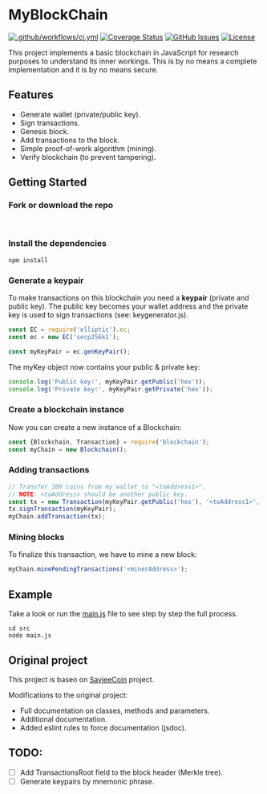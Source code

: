 # MyBlockChain

[![.github/workflows/ci.yml](https://github.com/ehsomma/myblockchain/actions/workflows/ci.yml/badge.svg)](https://github.com/ehsomma/myblockchain/actions/workflows/ci.yml)
[![Coverage Status](https://coveralls.io/repos/github/ehsomma/myblockchain/badge.svg?branch=master)](https://coveralls.io/github/ehsomma/myblockchain?branch=master)
[![GitHub Issues](https://img.shields.io/github/issues/ehsomma/myblockchain)](https://github.com/ehsomma/myblockchain/issues)
[![License](https://img.shields.io/badge/license-MIT-informational)](/LICENSE)

This project implements a basic blockchain in JavaScript for research purposes to understand its inner workings. This is by no means a complete implementation and it is by no means secure.

## Features

* Generate wallet (private/public key).
* Sign transactions.
* Genesis block.
* Add transactions to the block.
* Simple proof-of-work algorithm (mining).
* Verify blockchain (to prevent tampering).

## Getting Started <a name = "getting-started"></a>
### Fork or download the repo
<br>

### Install the dependencies
```
npm install
```

### Generate a keypair

To make transactions on this blockchain you need a **keypair** (private and public key). The public key becomes your wallet address and the private key is used to sign transactions (see: keygenerator.js).

```js
const EC = require('elliptic').ec;
const ec = new EC('secp256k1');

const myKeyPair = ec.genKeyPair();
```

The myKey object now contains your public & private key:

```js
console.log('Public key:', myKeyPair.getPublic('hex'));
console.log('Private key:', myKeyPair.getPrivate('hex'));
```

### Create a blockchain instance
Now you can create a new instance of a Blockchain:

```js
const {Blockchain, Transaction} = require('blockchain');
const myChain = new Blockchain();
```

### Adding transactions
```js
// Transfer 100 coins from my wallet to "<toAddress1>".
// NOTE: <toAddress> should be another public key.
const tx = new Transaction(myKeyPair.getPublic('hex'), '<toAddress1>', 100);
tx.signTransaction(myKeyPair);
myChain.addTransaction(tx);
```

### Mining blocks
To finalize this transaction, we have to mine a new block:

```js
myChain.minePendingTransactions('<minerAddress>');
```

## Example
Take a look or run the [main.js](https://github.com/ehsomma/myblockchain/blob/master/src/main.js) file to see step by step the full process.
```
cd src
node main.js
```

## Original project <a name = "original-project"></a>
This project is baseo on [SavjeeCoin](https://github.com/Savjee/SavjeeCoin) project.

Modifications to the original project:
* Full documentation on classes, methods and parameters.
* Additional documentation.
* Added eslint rules to force documentation (jsdoc).

## TODO:

- [ ] Add TransactionsRoot field to the block header (Merkle tree).
- [ ] Generate keypairs by mnemonic phrase.